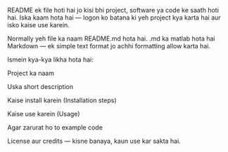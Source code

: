 README ek file hoti hai jo kisi bhi project, software ya code ke saath hoti hai. Iska kaam hota hai —
logon ko batana ki yeh project kya karta hai aur isko kaise use karein.

Normally yeh file ka naam README.md hota hai. .md ka matlab hota hai Markdown — ek simple text format jo achhi formatting allow karta hai.

Ismein kya-kya likha hota hai:

Project ka naam

Uska short description

Kaise install karein (Installation steps)

Kaise use karein (Usage)

Agar zarurat ho to example code

License aur credits — kisne banaya, kaun use kar sakta hai.
